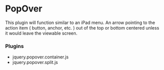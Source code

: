 PopOver
========

This plugin will function similar to an iPad menu. An arrow pointing to the action item ( button, anchor, etc. ) out of the top or bottom centered unless it would leave the viewable screen.

### Plugins
* jquery.popover.container.js
* jquery.popover.split.js
